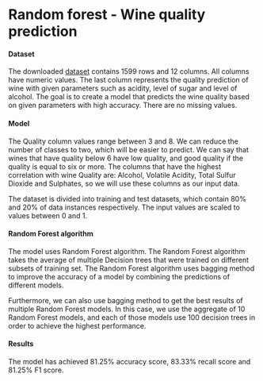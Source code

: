 # Random forest - Wine quality prediction
#### Dataset
The downloaded [dataset](https://www.kaggle.com/datasets/uciml/red-wine-quality-cortez-et-al-2009) contains
1599 rows and 12 columns. All columns have numeric values. The last column represents the quality prediction
of wine with given parameters such as acidity, level of sugar and level of alcohol. The goal is to create
a model that predicts the wine quality based on given parameters with high accuracy. There are no missing values.

#### Model
The Quality column values range between 3 and 8. We can reduce the number of classes to two, which will be
easier to predict. We can say that wines that have quality below 6 have low quality, and good quality
if the quality is equal to six or more. The columns that have the highest correlation with wine Quality
are: Alcohol, Volatile Acidity, Total Sulfur Dioxide and Sulphates, so we will use these columns
as our input data.

The dataset is divided into training and test datasets, which contain 80% and 20% of data instances respectively.
The input values are scaled to values between 0 and 1.

#### Random Forest algorithm
The model uses Random Forest algorithm. The Random Forest algorithm takes the average of multiple Decision trees
that were trained on different subsets of training set. The Random Forest algorithm uses bagging method
to improve the accuracy of a model by combining the predictions of different models.

Furthermore, we can also use bagging method to get the best results of multiple Random Forest models.
In this case, we use the aggregate of 10 Random Forest models, and each of those models use 100
decision trees in order to achieve the highest performance.

#### Results
The model has achieved 81.25% accuracy score, 83.33% recall score and 81.25% F1 score.
